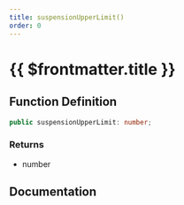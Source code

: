 ```yaml
---
title: suspensionUpperLimit()
order: 0
---
```


# {{ $frontmatter.title }}

## Function Definition

```ts
public suspensionUpperLimit: number;
```

### Returns

* number

## Documentation

<!--@include: ./parts/suspensionUpperLimit.md-->
